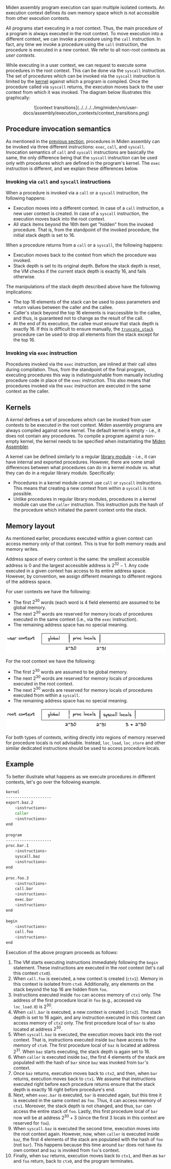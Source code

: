 Miden assembly program execution can span multiple isolated contexts. An execution context defines its own memory space which is not accessible from other execution contexts.

All programs start executing in a *root* context. Thus, the main procedure of a program is always executed in the root context. To move execution into a different context, we can invoke a procedure using the `call` instruction. In fact, any time we invoke a procedure using the `call` instruction, the procedure is executed in a new context. We refer to all non-root contexts as *user contexts*.

While executing in a user context, we can request to execute some procedures in the root context. This can be done via the `syscall` instruction. The set of procedures which can be invoked via the `syscall` instruction is limited by the [kernel](#kernels) against which a program is compiled. Once the procedure called via `syscall` returns, the execution moves back to the user context from which it was invoked. The diagram below illustrates this graphically:

<center>
![context transitions](../../../../img/miden/vm/user-docs/assembly/execution_contexts/context_transitions.png)
</center>

## Procedure invocation semantics

As mentioned in the [previous section](./code-organization.md), procedures in Miden assembly can be invoked via three different instructions: `exec`, `call`, and `syscall`. Invocation semantics of `call` and `syscall` instructions are basically the same, the only difference being that the `syscall` instruction can be used only with procedures which are defined in the program's kernel. The `exec` instruction is different, and we explain these differences below.

### Invoking via `call` and `syscall` instructions

When a procedure is invoked via a `call` or a `syscall` instruction, the following happens:
* Execution moves into a different context. In case of a `call` instruction, a new user context is created. In case of a `syscall` instruction, the execution moves back into the root context.
* All stack items beyond the 16th item get "hidden" from the invoked procedure. That is, from the standpoint of the invoked procedure, the initial stack depth is set to 16.

When a procedure returns from a `call` or a `syscall`, the following happens:
* Execution moves back to the context from which the procedure was invoked.
* Stack depth is set to its original depth. Before the stack depth is reset, the VM checks if the current stack depth is exactly 16, and fails otherwise.

The manipulations of the stack depth described above have the following implications:
- The top 16 elements of the stack can be used to pass parameters and return values between the caller and the callee.
- Caller's stack beyond the top 16 elements is inaccessible to the callee, and thus, is guaranteed not to change as the result of the call.
- At the end of its execution, the callee must ensure that stack depth is exactly 16. If this is difficult to ensure manually, the [`truncate_stack`](../stdlib/sys.md) procedure can be used to drop all elements from the stack except for the top 16.

### Invoking via `exec` instruction

Procedures invoked via the `exec` instruction, are inlined at their call sites during compilation. Thus, from the standpoint of the final program, executing procedures this way is indistinguishable from manually including procedure code in place of the `exec` instruction. This also means that procedures invoked via the `exec` instruction are executed in the same context as the caller.

## Kernels

A *kernel* defines a set of procedures which can be invoked from user contexts to be executed in the root context. Miden assembly programs are always compiled against some kernel. The default kernel is empty - i.e., it does not contain any procedures. To compile a program against a non-empty kernel, the kernel needs to be specified when instantiating the [Miden Assembler](https://crates.io/crates/miden-assembly).

A kernel can be defined similarly to a regular [library module](code-organization.md#library-modules) - i.e., it can have internal and exported procedures. However, there are some small differences between what procedures can do in a kernel module vs. what they can do in a regular library module. Specifically:

- Procedures in a kernel module cannot use `call` or `syscall` instructions. This means that creating a new context from within a `syscall` is not possible.
- Unlike procedures in regular library modules, procedures in a kernel module can use the `caller` instruction. This instruction puts the hash of the procedure which initiated the parent context onto the stack.

## Memory layout

As mentioned earlier, procedures executed within a given context can access memory only of that context. This is true for both memory reads and memory writes.

Address space of every context is the same: the smallest accessible address is $0$ and the largest accessible address is $2^{32} - 1$. Any code executed in a given context has access to its entire address space. However, by convention, we assign different meanings to different regions of the address space.

For user contexts we have the following:

- The first $2^{30}$ words (each word is 4 field elements) are assumed to be global memory.
- The next $2^{30}$ words are reserved for memory locals of procedures executed in the same context (i.e., via the `exec` instruction).
- The remaining address space has no special meaning.

![user memory layout](../../../../img/miden/vm/user-docs/assembly/execution_contexts/user_mem_layout.png)

For the root context we have the following:

- The first $2^{30}$ words are assumed to be global memory.
- The next $2^{30}$ words are reserved for memory locals of procedures executed in the root context.
- The next $2^{30}$ words are reserved for memory locals of procedures executed from within a `syscall`.
- The remaining address space has no special meaning.

![root memory layout](../../../../img/miden/vm/user-docs/assembly/execution_contexts/root_mem_layout.png)

For both types of contexts, writing directly into regions of memory reserved for procedure locals is not advisable. Instead, `loc_load`, `loc_store` and other similar dedicated instructions should be used to access procedure locals.

## Example

To better illustrate what happens as we execute procedures in different contexts, let's go over the following example.

```sh
kernel
--------------------
export.baz.2
    <instructions>
    caller
    <instructions>
end

program
--------------------
proc.bar.1
    <instructions>
    syscall.baz
    <instructions>
end

proc.foo.3
    <instructions>
    call.bar
    <instructions>
    exec.bar
    <instructions>
end

begin
    <instructions>
    call.foo
    <instructions>
end
```

Execution of the above program proceeds as follows:

1. The VM starts executing instructions immediately following the `begin` statement. These instructions are executed in the *root* context (let's call this context `ctx0`).
2. When `call.foo` is executed, a new context is created (`ctx1`). Memory in this context is isolated from `ctx0`. Additionally, any elements on the stack beyond the top 16 are hidden from `foo`.
3. Instructions executed inside `foo` can access memory of `ctx1` only. The address of the first procedure local in `foo` (e.g., accessed via `loc_load.0`) is $2^{30}$.
4. When `call.bar` is executed, a new context is created (`ctx2`). The stack depth is set to 16 again, and any instruction executed in this context can access memory of `ctx2` only. The first procedure local of `bar` is also located at address $2^{30}$.
5. When `syscall.baz` is executed, the execution moves back into the root context. That is, instructions executed inside `baz` have access to the memory of `ctx0`. The first procedure local of `baz` is located at address $2^{31}$. When `baz` starts executing, the stack depth is again set to 16.
6. When `caller` is executed inside `baz`, the first 4 elements of the stack are populated with the hash of `bar` since `baz` was invoked from `bar`'s context.
7. Once `baz` returns, execution moves back to `ctx2`, and then, when `bar` returns, execution moves back to `ctx1`. We assume that instructions executed right before each procedure returns ensure that the stack depth is exactly 16 right before procedure's end.
8. Next, when `exec.bar` is executed, `bar` is executed again, but this time it is executed in the same context as `foo`. Thus, it can access memory of `ctx1`. Moreover, the stack depth is not changed, and thus, `bar` can access the entire stack of `foo`. Lastly, this first procedure local of `bar` now will be at address $2^{30} + 3$ (since the first 3 locals in this context are reserved for `foo`).
9. When `syscall.baz` is executed the second time, execution moves into the root context again. However, now, when `caller` is executed inside `baz`, the first 4 elements of the stack are populated with the hash of `foo` (not `bar`). This happens because this time around `bar` does not have its own context and `baz` is invoked from `foo`'s context.
10. Finally, when `baz` returns, execution moves back to `ctx1`, and then as `bar` and `foo` return, back to `ctx0`, and the program terminates.